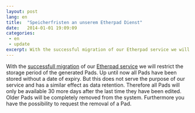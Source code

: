 ```yaml
---
layout: post
lang: en
title:  "Speicherfristen an unserem Etherpad Dienst"
date:   2014-01-01 19:09:09
categories:
 - en
 - update
excerpt: With the successful migration of our Etherpad service we will restrict the storage period of the generated Pads.  
---
```


With the [successfull migration](/update/2013/12/21/wartungsarbeiten-an-unserem-etherpad-dienst.html)  of our [Etherpad service](/service/etherpad.html) we will restrict the storage period of the generated Pads. Up until now all Pads have been stored without a date of expiry. But this does not serve the purpose of our service and has a similar effect as data retention. Therefore all Pads will only be available 30 more days after the last time they have been edited. Older Pads will be completely removed from the system. Furthermore you have the possibility to request the removal of a Pad. 
